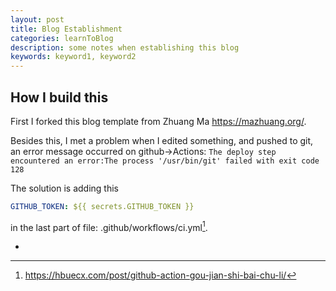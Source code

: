 ```yaml
---
layout: post
title: Blog Establishment
categories: learnToBlog
description: some notes when establishing this blog
keywords: keyword1, keyword2
---
```


## How I build this

First I forked this blog template from 
Zhuang Ma
https://mazhuang.org/.

Besides this, I met a problem when I edited something, and pushed to git, an error message occurred on github->Actions:
`The deploy step encountered an error:The process '/usr/bin/git' failed with exit code 128`

The solution is adding this

```yaml
GITHUB_TOKEN: ${{ secrets.GITHUB_TOKEN }}
```

in the last part of file: .github/workflows/ci.yml[^1].

-
[^1]:<https://hbuecx.com/post/github-action-gou-jian-shi-bai-chu-li/>